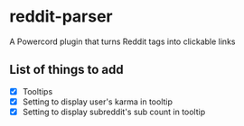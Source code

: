 # reddit-parser
A Powercord plugin that turns Reddit tags into clickable links

## List of things to add
- [x] Tooltips
- [x] Setting to display user's karma in tooltip
- [x] Setting to display subreddit's sub count in tooltip
